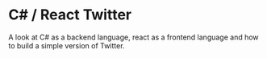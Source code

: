 # C# / React Twitter
A look at C# as a backend language, react as a frontend language and how to build a simple version of Twitter.
